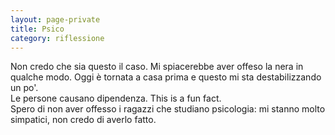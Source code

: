 ```yaml
--- 
layout: page-private
title: Psico
category: riflessione
---
```


Non credo che sia questo il caso. Mi spiacerebbe aver offeso la nera in qualche
modo. Oggi è tornata a casa prima e questo mi sta destabilizzando un po'.  
Le persone causano dipendenza. This is a fun fact.  
Spero di non aver offesso i ragazzi che studiano psicologia: mi stanno molto
simpatici, non credo di averlo fatto.
